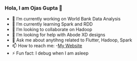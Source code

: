 ### Hola, I am Ojas Gupta 👋

- 🔭 I’m currently working on World Bank Data Analysis
- 🌱 I’m currently learning Spark and RDD
- 👯 I’m looking to collaborate on Hadoop
- 🤔 I’m looking for help with Abode XD designs                                      
- 💬 Ask me about anytihng related to Flutter, Hadoop, Spark
- 📫 How to reach me: -[My Website](https://ojasgupta.netlify.app/)
- ⚡ Fun fact: I debug when I am asleep

